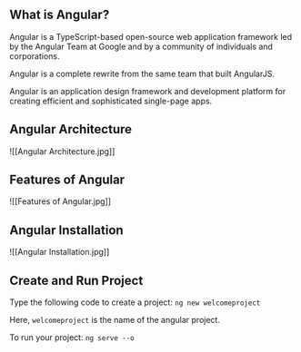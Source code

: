 ## What is Angular?

Angular is a TypeScript-based open-source web application framework led by the Angular Team at Google and by a community of individuals and corporations. 

Angular is a complete rewrite from the same team that built AngularJS.

Angular is an application design framework and development platform for creating efficient and sophisticated single-page apps.

## Angular Architecture

![[Angular Architecture.jpg]]

## Features of Angular

![[Features of Angular.jpg]]

## Angular Installation

![[Angular Installation.jpg]]

## Create and Run Project

Type the following code to create a project:
	`ng new welcomeproject`

Here, `welcomeproject` is the name of the angular project.

To run your project:
	`ng serve --o`